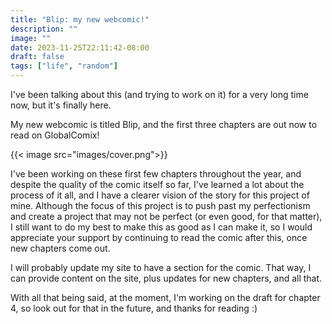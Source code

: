 ```yaml
---
title: "Blip: my new webcomic!"
description: ""
image: ""
date: 2023-11-25T22:11:42-08:00
draft: false
tags: ["life", "random"]
---
```


I've been talking about this (and trying to work on it) for a very long time now, but it's finally here.

My new webcomic is titled Blip, and the first three chapters are out now to read on GlobalComix!

{{< image src="images/cover.png">}}

I've been working on these first few chapters throughout the year, and despite the quality of the comic itself so far, I've learned a lot about the process of it all, and I have a clearer vision of the story for this project of mine. Although the focus of this project is to push past my perfectionism and create a project that may not be perfect (or even good, for that matter), I still want to do my best to make this as good as I can make it, so I would appreciate your support by continuing to read the comic after this, once new chapters come out.

I will probably update my site to have a section for the comic. That way, I can provide content on the site, plus updates for new chapters, and all that.

With all that being said, at the moment, I'm working on the draft for chapter 4, so look out for that in the future, and thanks for reading :)